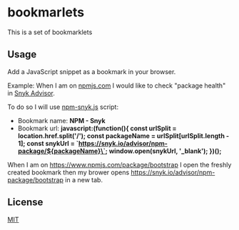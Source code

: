 # bookmarlets

This is a set of bookmarklets

## Usage

Add a JavaScript snippet as a bookmark in your browser.

Example: When I am on [npmjs.com](https://www.npmjs.com/) I would like to check "package health" in [Snyk Advisor](https://snyk.io/advisor/).

To do so I will use [npm-snyk.js](npm-snyk.js) script: 
- Bookmark name: **NPM - Snyk**  
- Bookmark url: **javascript:(function(){
    const urlSplit = location.href.split('/');
    const packageName = urlSplit[urlSplit.length - 1];
    const snykUrl = \`https://snyk.io/advisor/npm-package/${packageName}\`;
    window.open(snykUrl, '_blank');
})();**

When I am on https://www.npmjs.com/package/bootstrap I open the freshly created bookmark then my brower opens https://snyk.io/advisor/npm-package/bootstrap in a new tab.


## License

[MIT](https://choosealicense.com/licenses/mit/)